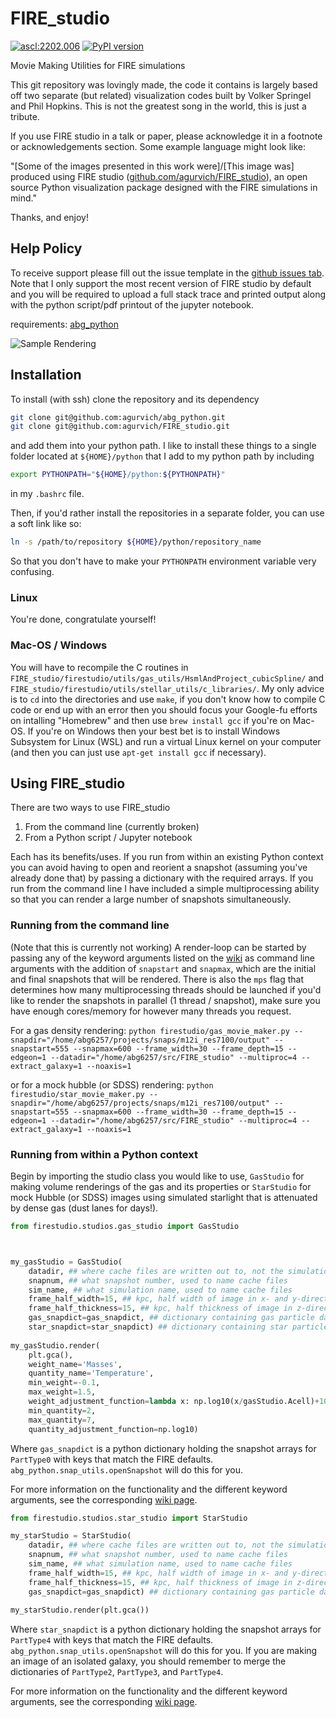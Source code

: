 # FIRE_studio
<a href="https://ascl.net/2202.006"><img src="https://img.shields.io/badge/ascl-2202.006-blue.svg?colorB=262255" alt="ascl:2202.006" /></a>
[![PyPI version](https://badge.fury.io/py/firestudio.svg)](https://badge.fury.io/py/firestudio)

Movie Making Utilities for FIRE simulations

This git repository was lovingly made, the code it contains is largely based off two separate (but related) visualization codes built by Volker Springel and Phil Hopkins. This is not the greatest song in the world, this is just a tribute.

If you use FIRE studio in a talk or paper, please acknowledge it in a footnote or acknowledgements section. Some example language might look like: 

"[Some of the images presented in this work were]/[This image was] produced using FIRE studio ([github.com/agurvich/FIRE_studio](github.com/agurvich/FIRE_studio)), an open source Python visualization package designed with the FIRE simulations in mind."

Thanks, and enjoy!

## Help Policy
To receive support please fill out the issue template in the [github issues tab](https://github.com/agurvich/FIRE_studio/issues). 
Note that I only support the most recent version of FIRE studio by default and you will be required to upload a full stack trace and printed output along with the python script/pdf printout of the jupyter notebook.

requirements:
[abg_python](https://www.github.com/agurvich/abg_python)

![Sample Rendering](src/final.png)

## Installation
To install (with ssh) clone the repository and its dependency
```bash
git clone git@github.com:agurvich/abg_python.git
git clone git@github.com:agurvich/FIRE_studio.git
```
and add them into your python path. I like to install these things to a single folder located at `${HOME}/python` that I add to my python path by including 
```bash
export PYTHONPATH="${HOME}/python:${PYTHONPATH}"
```
in my `.bashrc` file.

Then, if you'd rather install the repositories in a separate folder, you can use a soft link like so:
```bash
ln -s /path/to/repository ${HOME}/python/repository_name
```
So that you don't have to make your `PYTHONPATH` environment variable very confusing.

### Linux
You're done, congratulate yourself!

### Mac-OS / Windows
You will have to recompile the C routines in `FIRE_studio/firestudio/utils/gas_utils/HsmlAndProject_cubicSpline/` and `FIRE_studio/firestudio/utils/stellar_utils/c_libraries/`. 
My only advice is to `cd` into the directories and use `make`, if you don't know how to compile C code or end up with an error then you should focus your Google-fu efforts on intalling "Homebrew" and then use `brew install gcc` if you're on Mac-OS.
If you're on Windows then your best bet is to install Windows Subsystem for Linux (WSL) and run a virtual Linux kernel on your computer (and then you can just use `apt-get install gcc` if necessary). 

## Using FIRE_studio
There are two ways to use FIRE_studio
1) From the command line (currently broken)
2) From a Python script / Jupyter notebook

Each has its benefits/uses. If you run from within an existing Python context you can avoid having to open and reorient a snapshot (assuming you've already done that) by passing a dictionary with the required arrays. 
If you run from the command line I have included a simple multiprocessing ability so that you can render a large number of snapshots simultaneously. 


### Running from the command line
(Note that this is currently not working)
A render-loop can be started by passing any of the keyword arguments listed on the [wiki](https://github.com/agurvich/FIRE_studio/wiki) as command line arguments with the addition of `snapstart` and `snapmax`, which are the initial and final snapshots that will be rendered. 
There is also the `mps` flag that determines how many multiprocessing threads should be launched if you'd like to render the snapshots in parallel (1 thread / snapshot), make sure you have enough cores/memory for however many threads you request. 

For a gas density rendering:
`python firestudio/gas_movie_maker.py --snapdir="/home/abg6257/projects/snaps/m12i_res7100/output" --snapstart=555 --snapmax=600 --frame_width=30 --frame_depth=15 --edgeon=1 --datadir="/home/abg6257/src/FIRE_studio" --multiproc=4 --extract_galaxy=1 --noaxis=1`

or for a mock hubble (or SDSS) rendering:
`python firestudio/star_movie_maker.py --snapdir="/home/abg6257/projects/snaps/m12i_res7100/output" --snapstart=555 --snapmax=600 --frame_width=30 --frame_depth=15 --edgeon=1 --datadir="/home/abg6257/src/FIRE_studio" --multiproc=4 --extract_galaxy=1 --noaxis=1`

### Running from within a Python context
Begin by importing the studio class you would like to use, `GasStudio` for making volume renderings of the gas and its properties or `StarStudio` for mock Hubble (or SDSS) images using simulated starlight that is attenuated by dense gas (dust lanes for days!).

```python
from firestudio.studios.gas_studio import GasStudio



my_gasStudio = GasStudio(
    datadir, ## where cache files are written out to, not the simulation directory
    snapnum, ## what snapshot number, used to name cache files
    sim_name, ## what simulation name, used to name cache files
    frame_half_width=15, ## kpc, half width of image in x- and y-directions
    frame_half_thickness=15, ## kpc, half thickness of image in z-direction
    gas_snapdict=gas_snapdict, ## dictionary containing gas particle data
    star_snapdict=star_snapdict) ## dictionary containing star particle data
        
my_gasStudio.render(
    plt.gca(),
    weight_name='Masses',
    quantity_name='Temperature',
    min_weight=-0.1,
    max_weight=1.5,
    weight_adjustment_function=lambda x: np.log10(x/gasStudio.Acell)+10-6) ## msun/pc^2
    min_quantity=2,
    max_quantity=7,
    quantity_adjustment_function=np.log10)
```

Where `gas_snapdict` is a python dictionary holding the snapshot arrays for `PartType0` with keys that match the FIRE defaults. `abg_python.snap_utils.openSnapshot` will do this for you. 

For more information on the functionality and the different keyword arguments, see the corresponding [wiki page](https://github.com/agurvich/FIRE_studio/wiki/gas_studio).

```python
from firestudio.studios.star_studio import StarStudio

my_starStudio = StarStudio(
    datadir, ## where cache files are written out to, not the simulation directory
    snapnum, ## what snapshot number, used to name cache files
    sim_name, ## what simulation name, used to name cache files
    frame_half_width=15, ## kpc, half width of image in x- and y-directions
    frame_half_thickness=15, ## kpc, half thickness of image in z-direction
    gas_snapdict=gas_snapdict) ## dictionary containing gas particle data
    
my_starStudio.render(plt.gca())
```

Where `star_snapdict` is a python dictionary holding the snapshot arrays for `PartType4` with keys that match the FIRE defaults. `abg_python.snap_utils.openSnapshot` will do this for you. If you are making an image of an isolated galaxy, you should remember to merge the dictionaries of `PartType2`, `PartType3`, and `PartType4`.

For more information on the functionality and the different keyword arguments, see the corresponding [wiki page](https://github.com/agurvich/FIRE_studio/wiki/star_studio).
